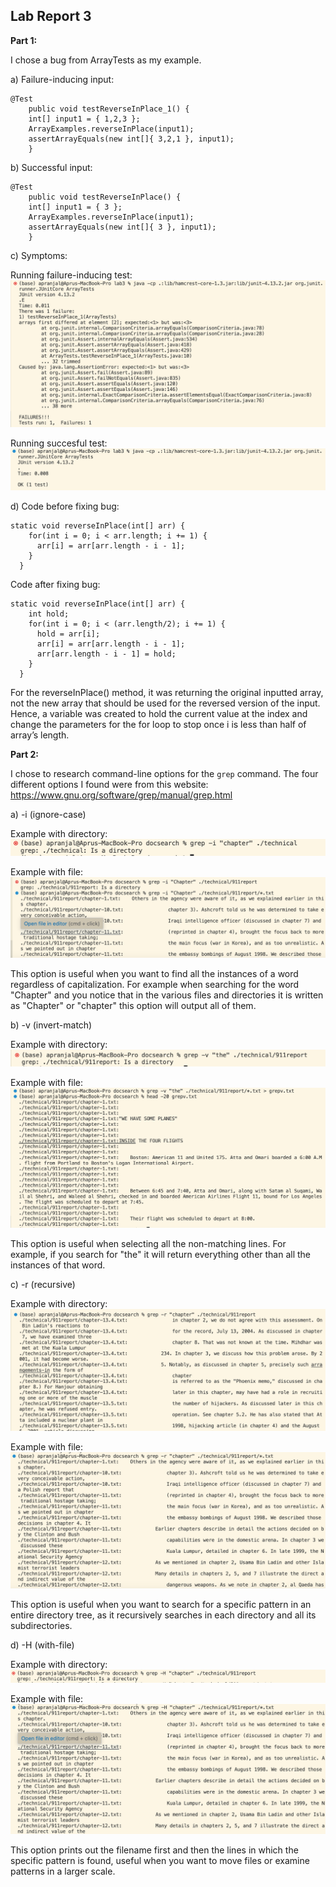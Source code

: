 ## Lab Report 3

**Part 1:**

I chose a bug from ArrayTests as my example.

a) Failure-inducing input:
```
@Test 
	public void testReverseInPlace_1() {
    int[] input1 = { 1,2,3 };
    ArrayExamples.reverseInPlace(input1);
    assertArrayEquals(new int[]{ 3,2,1 }, input1);
	}
```

b) Successful input:
```
@Test 
	public void testReverseInPlace() {
    int[] input1 = { 3 };
    ArrayExamples.reverseInPlace(input1);
    assertArrayEquals(new int[]{ 3 }, input1);
	}
```

c) Symptoms:

Running failure-inducing test:
![Image](failure_test.png)

Running succesful test:
![Image](success_test.png)

d) Code before fixing bug:
```
static void reverseInPlace(int[] arr) {
    for(int i = 0; i < arr.length; i += 1) {
      arr[i] = arr[arr.length - i - 1];
    }
  }
```

   Code after fixing bug:
```
static void reverseInPlace(int[] arr) {
    int hold;
    for(int i = 0; i < (arr.length/2); i += 1) {
      hold = arr[i];
      arr[i] = arr[arr.length - i - 1];
      arr[arr.length - i - 1] = hold;
    }
  }
```

For the reverseInPlace() method, it was returning the original inputted array, not the new array that should be used for the reversed version of the input. Hence, a variable was created to hold the current value at the index and change the parameters for the for loop to stop once i is less than half of array’s length.

 
**Part 2:**

I chose to research command-line options for the `grep` command. The four different options I found were from this website: https://www.gnu.org/software/grep/manual/grep.html 

a) -i (ignore-case)

Example with directory:
![Image](directory_i.png)

Example with file:
![Image](file_i.png)

This option is useful when you want to find all the instances of a word regardless of capitalization. For example when searching for the word "Chapter" and you notice that in the various files and directories it is written as "Chapter" or "chapter" this option will output all of them. 

b) -v (invert-match)

Example with directory:
![Image](directory_v.png)

Example with file:
![Image](file_v.png)

This option is useful when selecting all the non-matching lines. For example, if you search for "the" it will return everything other than all the instances of that word.

c) -r (recursive)

Example with directory:
![Image](directory_r.png)

Example with file:
![Image](file_r.png)

This option is useful when you want to search for a specific pattern in an entire directory tree, as it recursively searches in each directory and all its subdirectories.

d) -H (with-file)

Example with directory:
![Image](directoryH.png)

Example with file:
![Image](fileH.png)

This option prints out the filename first and then the lines in which the specific pattern is found, useful when you want to move files or examine patterns in a larger scale.
